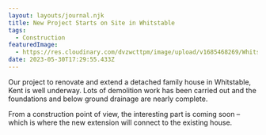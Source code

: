 ```yaml
---
layout: layouts/journal.njk
title: New Project Starts on Site in Whitstable
tags:
  - Construction
featuredImage:
  - https://res.cloudinary.com/dvzwcttpm/image/upload/v1685468269/Whitstable_architecture_iiyf2z.jp2
date: 2023-05-30T17:29:55.433Z
---
```

Our project to renovate and extend a detached family house in Whitstable, Kent is well underway. Lots of demolition work has been carried out and the foundations and below ground drainage are nearly complete. 

From a construction point of view, the interesting part is coming soon – which is where the new extension will connect to the existing house. 